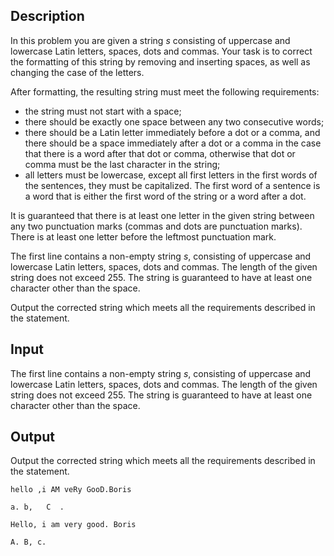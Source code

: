 ## Description

<div><p>In this problem you are given a string <span class="tex-span"><i>s</i></span> consisting of uppercase and lowercase Latin letters, spaces, dots and commas. Your task is to correct the formatting of this string by removing and inserting spaces, as well as changing the case of the letters.</p><p>After formatting, the resulting string must meet the following requirements:</p><ul> <li> the string must not start with a space; </li><li> there should be exactly one space between any two consecutive words; </li><li> there should be a Latin letter immediately before a dot or a comma, and there should be a space immediately after a dot or a comma in the case that there is a word after that dot or comma, otherwise that dot or comma must be the last character in the string; </li><li> all letters must be lowercase, except all first letters in the first words of the sentences, they must be capitalized. The first word of a sentence is a word that is either the first word of the string or a word after a dot. </li></ul><p>It is guaranteed that there is at least one letter in the given string between any two punctuation marks (commas and dots are punctuation marks). There is at least one letter before the leftmost punctuation mark.</p></div><div class="input-specification"><p>The first line contains a non-empty string <span class="tex-span"><i>s</i></span>, consisting of uppercase and lowercase Latin letters, spaces, dots and commas. The length of the given string does not exceed 255. The string is guaranteed to have at least one character other than the space.</p></div><div class="output-specification"><p>Output the corrected string which meets all the requirements described in the statement.</p></div>

## Input

<p>The first line contains a non-empty string <span class="tex-span"><i>s</i></span>, consisting of uppercase and lowercase Latin letters, spaces, dots and commas. The length of the given string does not exceed 255. The string is guaranteed to have at least one character other than the space.</p>

## Output

<p>Output the corrected string which meets all the requirements described in the statement.</p>





```input1
hello ,i AM veRy GooD.Boris

```




```input2
a. b,   C  .   

```




```output1
Hello, i am very good. Boris

```




```output2
A. B, c.

```


